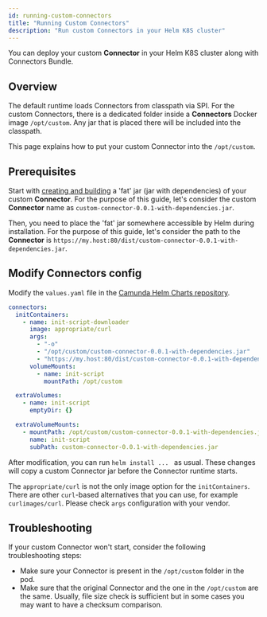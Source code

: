 ```yaml
---
id: running-custom-connectors
title: "Running Custom Connectors"
description: "Run custom Connectors in your Helm K8S cluster"
---
```


You can deploy your custom **Connector** in your Helm K8S cluster along with Connectors Bundle.

## Overview

The default runtime loads Connectors from classpath via SPI. For the custom Connectors, there is a dedicated folder
inside a **Connectors** Docker image `/opt/custom`. Any jar that is placed there will be included into the classpath.

This page explains how to put your custom Connector into the `/opt/custom`.

## Prerequisites

Start with [creating and building](../../../../components/connectors/custom-built-connectors/connector-sdk.md) a 'fat' jar (jar with dependencies) of your custom **Connector**. For the purpose of
this guide, let's consider the custom **Connector** name as `custom-connector-0.0.1-with-dependencies.jar`.

Then, you need to place the 'fat' jar somewhere accessible by Helm during installation. For the purpose of this guide,
let's consider the path to the **Connector** is `https://my.host:80/dist/custom-connector-0.0.1-with-dependencies.jar`.

## Modify Connectors config

Modify the `values.yaml` file in the [Camunda Helm Charts repository](https://github.com/camunda/camunda-platform-helm/blob/main/charts/camunda-platform/values.yaml).

```yaml
connectors:
  initContainers:
    - name: init-script-downloader
      image: appropriate/curl
      args:
        - "-o"
        - "/opt/custom/custom-connector-0.0.1-with-dependencies.jar"
        - "https://my.host:80/dist/custom-connector-0.0.1-with-dependencies.jar"
      volumeMounts:
        - name: init-script
          mountPath: /opt/custom

  extraVolumes:
    - name: init-script
      emptyDir: {}

  extraVolumeMounts:
    - mountPath: /opt/custom/custom-connector-0.0.1-with-dependencies.jar
      name: init-script
      subPath: custom-connector-0.0.1-with-dependencies.jar
```

After modification, you can run `helm install ... ` as usual.
These changes will copy a custom Connector jar before the Connector runtime starts.

The `appropriate/curl` is not the only image option for the `initContainers`. There are other `curl`-based alternatives
that you can use, for example `curlimages/curl`. Please check `args` configuration with your vendor.

## Troubleshooting

If your custom Connector won't start, consider the following troubleshooting steps:

- Make sure your Connector is present in the `/opt/custom` folder in the pod.
- Make sure that the original Connector and the one in the `/opt/custom` are the same. Usually, file size check is sufficient but in some cases you may want to have a checksum comparison.
